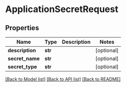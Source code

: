 # ApplicationSecretRequest

## Properties
Name | Type | Description | Notes
------------ | ------------- | ------------- | -------------
**description** | **str** |  | [optional] 
**secret_name** | **str** |  | [optional] 
**secret_type** | **str** |  | [optional] 

[[Back to Model list]](../README.md#documentation-for-models) [[Back to API list]](../README.md#documentation-for-api-endpoints) [[Back to README]](../README.md)


